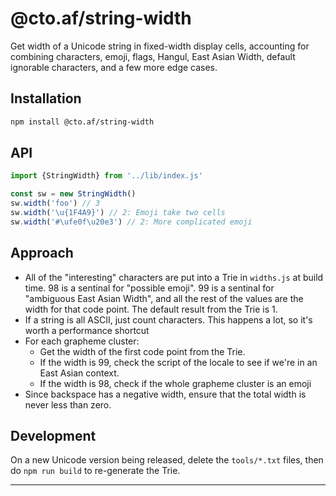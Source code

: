# @cto.af/string-width

Get width of a Unicode string in fixed-width display cells, accounting for
combining characters, emoji, flags, Hangul, East Asian Width, default
ignorable characters, and a few more edge cases.

## Installation

```sh
npm install @cto.af/string-width
```

## API

```js
import {StringWidth} from '../lib/index.js'

const sw = new StringWidth()
sw.width('foo') // 3
sw.width('\u{1F4A9}') // 2: Emoji take two cells
sw.width('#\ufe0f\u20e3') // 2: More complicated emoji
```

## Approach

- All of the "interesting" characters are put into a Trie in `widths.js` at
  build time.  98 is a sentinal for "possible emoji".  99 is a sentinal for
  "ambiguous East Asian Width", and all the rest of the values are the width
  for that code point.  The default result from the Trie is 1.
- If a string is all ASCII, just count characters.  This happens a lot, so
  it's worth a performance shortcut
- For each grapheme cluster:
  - Get the width of the first code point from the Trie.
  - If the width is 99, check the script of the locale to see if we're in an East Asian context.
  - If the width is 98, check if the whole grapheme cluster is an emoji
- Since backspace has a negative width, ensure that the total width is never
  less than zero.

## Development

On a new Unicode version being released, delete the `tools/*.txt` files, then
do `npm run build` to re-generate the Trie.

---
